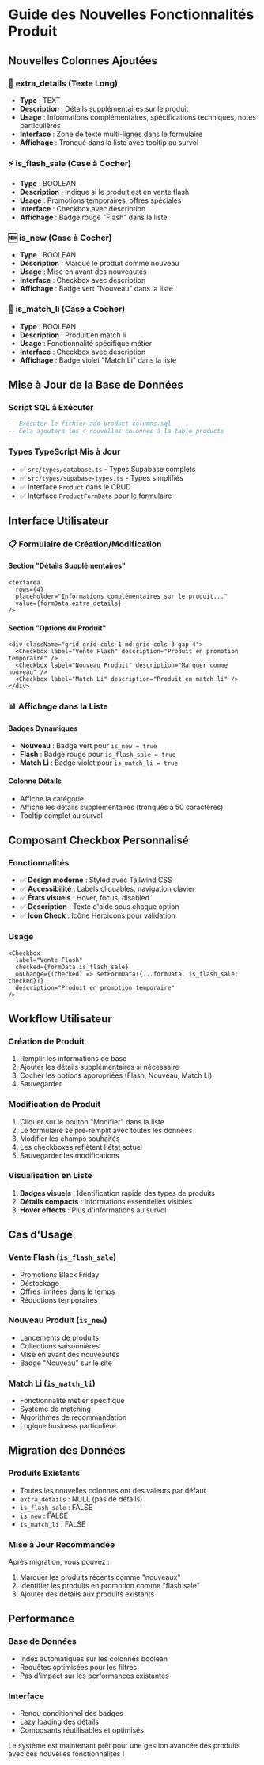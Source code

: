 # Guide des Nouvelles Fonctionnalités Produit

## Nouvelles Colonnes Ajoutées

### 📝 **extra_details** (Texte Long)
- **Type** : TEXT
- **Description** : Détails supplémentaires sur le produit
- **Usage** : Informations complémentaires, spécifications techniques, notes particulières
- **Interface** : Zone de texte multi-lignes dans le formulaire
- **Affichage** : Tronqué dans la liste avec tooltip au survol

### ⚡ **is_flash_sale** (Case à Cocher)
- **Type** : BOOLEAN
- **Description** : Indique si le produit est en vente flash
- **Usage** : Promotions temporaires, offres spéciales
- **Interface** : Checkbox avec description
- **Affichage** : Badge rouge "Flash" dans la liste

### 🆕 **is_new** (Case à Cocher)
- **Type** : BOOLEAN
- **Description** : Marque le produit comme nouveau
- **Usage** : Mise en avant des nouveautés
- **Interface** : Checkbox avec description
- **Affichage** : Badge vert "Nouveau" dans la liste

### 💎 **is_match_li** (Case à Cocher)
- **Type** : BOOLEAN
- **Description** : Produit en match li
- **Usage** : Fonctionnalité spécifique métier
- **Interface** : Checkbox avec description
- **Affichage** : Badge violet "Match Li" dans la liste

## Mise à Jour de la Base de Données

### Script SQL à Exécuter
```sql
-- Exécuter le fichier add-product-columns.sql
-- Cela ajoutera les 4 nouvelles colonnes à la table products
```

### Types TypeScript Mis à Jour
- ✅ `src/types/database.ts` - Types Supabase complets
- ✅ `src/types/supabase-types.ts` - Types simplifiés
- ✅ Interface `Product` dans le CRUD
- ✅ Interface `ProductFormData` pour le formulaire

## Interface Utilisateur

### 📋 **Formulaire de Création/Modification**

#### Section "Détails Supplémentaires"
```tsx
<textarea
  rows={4}
  placeholder="Informations complémentaires sur le produit..."
  value={formData.extra_details}
/>
```

#### Section "Options du Produit"
```tsx
<div className="grid grid-cols-1 md:grid-cols-3 gap-4">
  <Checkbox label="Vente Flash" description="Produit en promotion temporaire" />
  <Checkbox label="Nouveau Produit" description="Marquer comme nouveau" />
  <Checkbox label="Match Li" description="Produit en match li" />
</div>
```

### 📊 **Affichage dans la Liste**

#### Badges Dynamiques
- **Nouveau** : Badge vert pour `is_new = true`
- **Flash** : Badge rouge pour `is_flash_sale = true`
- **Match Li** : Badge violet pour `is_match_li = true`

#### Colonne Détails
- Affiche la catégorie
- Affiche les détails supplémentaires (tronqués à 50 caractères)
- Tooltip complet au survol

## Composant Checkbox Personnalisé

### Fonctionnalités
- ✅ **Design moderne** : Styled avec Tailwind CSS
- ✅ **Accessibilité** : Labels cliquables, navigation clavier
- ✅ **États visuels** : Hover, focus, disabled
- ✅ **Description** : Texte d'aide sous chaque option
- ✅ **Icon Check** : Icône Heroicons pour validation

### Usage
```tsx
<Checkbox
  label="Vente Flash"
  checked={formData.is_flash_sale}
  onChange={(checked) => setFormData({...formData, is_flash_sale: checked})}
  description="Produit en promotion temporaire"
/>
```

## Workflow Utilisateur

### Création de Produit
1. Remplir les informations de base
2. Ajouter les détails supplémentaires si nécessaire
3. Cocher les options appropriées (Flash, Nouveau, Match Li)
4. Sauvegarder

### Modification de Produit
1. Cliquer sur le bouton "Modifier" dans la liste
2. Le formulaire se pré-remplit avec toutes les données
3. Modifier les champs souhaités
4. Les checkboxes reflètent l'état actuel
5. Sauvegarder les modifications

### Visualisation en Liste
1. **Badges visuels** : Identification rapide des types de produits
2. **Détails compacts** : Informations essentielles visibles
3. **Hover effects** : Plus d'informations au survol

## Cas d'Usage

### Vente Flash (`is_flash_sale`)
- Promotions Black Friday
- Déstockage
- Offres limitées dans le temps
- Réductions temporaires

### Nouveau Produit (`is_new`)
- Lancements de produits
- Collections saisonnières
- Mise en avant des nouveautés
- Badge "Nouveau" sur le site

### Match Li (`is_match_li`)
- Fonctionnalité métier spécifique
- Système de matching
- Algorithmes de recommandation
- Logique business particulière

## Migration des Données

### Produits Existants
- Toutes les nouvelles colonnes ont des valeurs par défaut
- `extra_details` : NULL (pas de détails)
- `is_flash_sale` : FALSE
- `is_new` : FALSE  
- `is_match_li` : FALSE

### Mise à Jour Recommandée
Après migration, vous pouvez :
1. Marquer les produits récents comme "nouveaux"
2. Identifier les produits en promotion comme "flash sale"
3. Ajouter des détails aux produits existants

## Performance

### Base de Données
- Index automatiques sur les colonnes boolean
- Requêtes optimisées pour les filtres
- Pas d'impact sur les performances existantes

### Interface
- Rendu conditionnel des badges
- Lazy loading des détails
- Composants réutilisables et optimisés

Le système est maintenant prêt pour une gestion avancée des produits avec ces nouvelles fonctionnalités !

